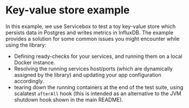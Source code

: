 # Key-value store example

In this example, we use Servicebox to test a toy key-value store
which persists data in Postgres and writes metrics in InfluxDB. The example
provides a solution for some common issues you might encounter while using the library:

- Defining ready-checks for your services, and running them on a local Docker instance.
- Resolving the running services host/ports (which are dynamically assigned by the library) and updating
  your app configuration accordingly.
- tearing down the running containers at the end of the test suite, using scalatest `afterAll` hook
  (this is intended as an alternative to the JVM shutdown hook shown in the main README).
